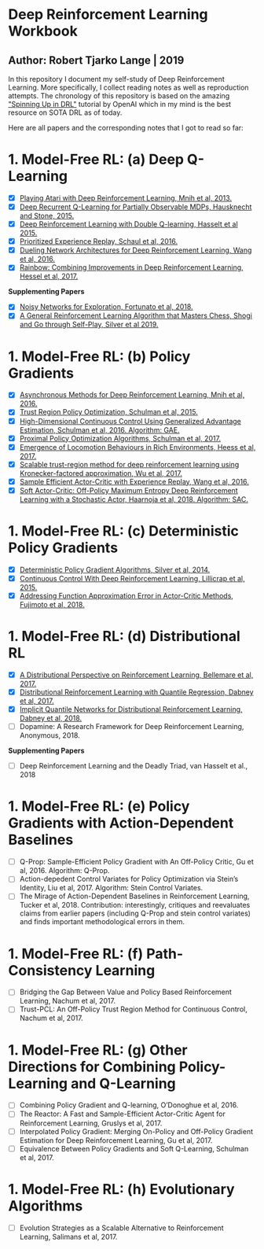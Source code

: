 # Deep Reinforcement Learning Workbook
## Author: Robert Tjarko Lange | 2019

In this repository I document my self-study of Deep Reinforcement Learning. More specifically, I collect reading notes as well as reproduction attempts. The chronology of this repository is based on the amazing ["Spinning Up in DRL"](https://spinningup.openai.com/en/latest/spinningup/keypapers.html) tutorial by OpenAI which in my mind is the best resource on SOTA DRL as of today.

Here are all papers and the corresponding notes that I got to read so far:

# 1. Model-Free RL: (a) Deep Q-Learning

* [x] [Playing Atari with Deep Reinforcement Learning, Mnih et al, 2013.](01_A_Deep_Q_Learning/01_2013_Mnih.md)
* [x] [Deep Recurrent Q-Learning for Partially Observable MDPs, Hausknecht and Stone, 2015.](01_A_Deep_Q_Learning/02_2015_Hausknecht.md)
* [x] [Deep Reinforcement Learning with Double Q-learning, Hasselt et al 2015.](01_A_Deep_Q_Learning/03_2015_Hasselt.md)
* [x] [Prioritized Experience Replay, Schaul et al, 2016.](01_A_Deep_Q_Learning/04_2016_Schaul.md)
* [x] [Dueling Network Architectures for Deep Reinforcement Learning, Wang et al, 2016.](01_A_Deep_Q_Learning/05_2016_Wang.md)
* [x] [Rainbow: Combining Improvements in Deep Reinforcement Learning, Hessel et al, 2017.](01_A_Deep_Q_Learning/06_2017_Hessel.md)

**Supplementing Papers**

* [x] [Noisy Networks for Exploration, Fortunato et al, 2018.](01_A_Deep_Q_Learning/xx_2018_Fortunato.md)
* [x] [A General Reinforcement Learning Algorithm that Masters Chess, Shogi and Go through Self-Play, Silver et al 2019.](01_A_Deep_Q_Learning/yy_2019_Silver.md)

# 1. Model-Free RL: (b) Policy Gradients

* [x] [Asynchronous Methods for Deep Reinforcement Learning, Mnih et al, 2016.](01_B_Policy_Gradients/07_2016_Mnih.md)
* [x] [Trust Region Policy Optimization, Schulman et al, 2015.](01_B_Policy_Gradients/08_2015_Schulman.md)
* [x] [High-Dimensional Continuous Control Using Generalized Advantage Estimation, Schulman et al, 2016. Algorithm: GAE.](01_B_Policy_Gradients/09_2015_Schulman.md)
* [x] [Proximal Policy Optimization Algorithms, Schulman et al, 2017.](01_B_Policy_Gradients/10_2017_Schulman.md)
* [x] [Emergence of Locomotion Behaviours in Rich Environments, Heess et al, 2017.](01_B_Policy_Gradients/11_2017_Heess.md)
* [x] [Scalable trust-region method for deep reinforcement learning using Kronecker-factored approximation, Wu et al, 2017.](01_B_Policy_Gradients/12_2017_Wu.md)
* [x] [Sample Efficient Actor-Critic with Experience Replay, Wang et al, 2016.](01_B_Policy_Gradients/13_2017_Wang.md)
* [x] [Soft Actor-Critic: Off-Policy Maximum Entropy Deep Reinforcement Learning with a Stochastic Actor, Haarnoja et al, 2018. Algorithm: SAC.](01_B_Policy_Gradients/14_2018_Haarnoja.md)

# 1. Model-Free RL: (c) Deterministic Policy Gradients
* [x] [Deterministic Policy Gradient Algorithms, Silver et al, 2014.](01_C_Deterministic_Policy_Gradients/15_2014_Silver.md)
* [x] [Continuous Control With Deep Reinforcement Learning, Lillicrap et al, 2015.](01_C_Deterministic_Policy_Gradients/16_2016_Lillicrap.md)
* [x] [Addressing Function Approximation Error in Actor-Critic Methods, Fujimoto et al, 2018.](01_C_Deterministic_Policy_Gradients/17_2018_Fujimoto.md)

# 1. Model-Free RL: (d) Distributional RL
* [x] [A Distributional Perspective on Reinforcement Learning, Bellemare et al, 2017.](01_D_Distributional_RL/18_2017_Bellemare.md)
* [x] [Distributional Reinforcement Learning with Quantile Regression, Dabney et al, 2017.](01_D_Distributional_RL/19_2017_Dabney.md)
* [x] [Implicit Quantile Networks for Distributional Reinforcement Learning, Dabney et al, 2018.](01_D_Distributional_RL/20_2018_Dabney.md)
* [ ] Dopamine: A Research Framework for Deep Reinforcement Learning, Anonymous, 2018.

**Supplementing Papers**

* [ ] Deep Reinforcement Learning and the Deadly Triad, van Hasselt et al., 2018

# 1. Model-Free RL: (e) Policy Gradients with Action-Dependent Baselines
* [ ] Q-Prop: Sample-Efficient Policy Gradient with An Off-Policy Critic, Gu et al, 2016. Algorithm: Q-Prop.
* [ ] Action-depedent Control Variates for Policy Optimization via Stein’s Identity, Liu et al, 2017. Algorithm: Stein Control Variates.
* [ ] The Mirage of Action-Dependent Baselines in Reinforcement Learning, Tucker et al, 2018. Contribution: interestingly, critiques and reevaluates claims from earlier papers (including Q-Prop and stein control variates) and finds important methodological errors in them.

# 1. Model-Free RL: (f) Path-Consistency Learning
* [ ] Bridging the Gap Between Value and Policy Based Reinforcement Learning, Nachum et al, 2017.
* [ ] Trust-PCL: An Off-Policy Trust Region Method for Continuous Control, Nachum et al, 2017.

# 1. Model-Free RL: (g) Other Directions for Combining Policy-Learning and Q-Learning
* [ ] Combining Policy Gradient and Q-learning, O’Donoghue et al, 2016.
* [ ] The Reactor: A Fast and Sample-Efficient Actor-Critic Agent for Reinforcement Learning, Gruslys et al, 2017.
* [ ] Interpolated Policy Gradient: Merging On-Policy and Off-Policy Gradient Estimation for Deep Reinforcement Learning, Gu et al, 2017.
* [ ] Equivalence Between Policy Gradients and Soft Q-Learning, Schulman et al, 2017.

# 1. Model-Free RL: (h) Evolutionary Algorithms
* [ ] Evolution Strategies as a Scalable Alternative to Reinforcement Learning, Salimans et al, 2017.
